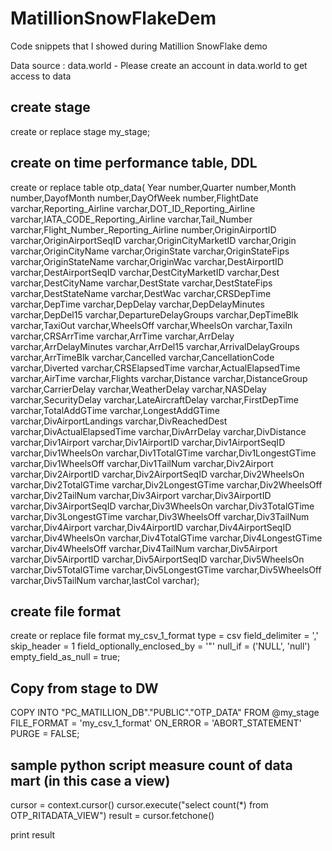 # MatillionSnowFlakeDem
Code snippets that I showed during Matillion SnowFlake demo

Data source : data.world - Please create an account in data.world to get access to data


## create stage
 create or replace stage my_stage;
## create on time performance table, DDL
  create or replace table otp_data( Year	number,Quarter	number,Month	number,DayofMonth	number,DayOfWeek	number,FlightDate	varchar,Reporting_Airline	varchar,DOT_ID_Reporting_Airline	varchar,IATA_CODE_Reporting_Airline	varchar,Tail_Number	varchar,Flight_Number_Reporting_Airline	number,OriginAirportID	varchar,OriginAirportSeqID	varchar,OriginCityMarketID	varchar,Origin	varchar,OriginCityName	varchar,OriginState	varchar,OriginStateFips	varchar,OriginStateName	varchar,OriginWac	varchar,DestAirportID	varchar,DestAirportSeqID	varchar,DestCityMarketID	varchar,Dest	varchar,DestCityName	varchar,DestState	varchar,DestStateFips	varchar,DestStateName	varchar,DestWac	varchar,CRSDepTime	varchar,DepTime	varchar,DepDelay	varchar,DepDelayMinutes	varchar,DepDel15	varchar,DepartureDelayGroups	varchar,DepTimeBlk	varchar,TaxiOut	varchar,WheelsOff	varchar,WheelsOn	varchar,TaxiIn	varchar,CRSArrTime	varchar,ArrTime	varchar,ArrDelay	varchar,ArrDelayMinutes	varchar,ArrDel15	varchar,ArrivalDelayGroups	varchar,ArrTimeBlk	varchar,Cancelled	varchar,CancellationCode	varchar,Diverted	varchar,CRSElapsedTime	varchar,ActualElapsedTime	varchar,AirTime	varchar,Flights	varchar,Distance	varchar,DistanceGroup	varchar,CarrierDelay	varchar,WeatherDelay	varchar,NASDelay	varchar,SecurityDelay	varchar,LateAircraftDelay	varchar,FirstDepTime	varchar,TotalAddGTime	varchar,LongestAddGTime	varchar,DivAirportLandings	varchar,DivReachedDest	varchar,DivActualElapsedTime	varchar,DivArrDelay	varchar,DivDistance	varchar,Div1Airport	varchar,Div1AirportID	varchar,Div1AirportSeqID	varchar,Div1WheelsOn	varchar,Div1TotalGTime	varchar,Div1LongestGTime	varchar,Div1WheelsOff	varchar,Div1TailNum	varchar,Div2Airport	varchar,Div2AirportID	varchar,Div2AirportSeqID	varchar,Div2WheelsOn	varchar,Div2TotalGTime	varchar,Div2LongestGTime	varchar,Div2WheelsOff	varchar,Div2TailNum	varchar,Div3Airport	varchar,Div3AirportID	varchar,Div3AirportSeqID	varchar,Div3WheelsOn	varchar,Div3TotalGTime	varchar,Div3LongestGTime	varchar,Div3WheelsOff	varchar,Div3TailNum	varchar,Div4Airport	varchar,Div4AirportID	varchar,Div4AirportSeqID	varchar,Div4WheelsOn	varchar,Div4TotalGTime	varchar,Div4LongestGTime	varchar,Div4WheelsOff	varchar,Div4TailNum	varchar,Div5Airport	varchar,Div5AirportID	varchar,Div5AirportSeqID	varchar,Div5WheelsOn	varchar,Div5TotalGTime	varchar,Div5LongestGTime	varchar,Div5WheelsOff	varchar,Div5TailNum	varchar,lastCol	varchar);
## create  file format
  create or replace file format my_csv_1_format  type = csv field_delimiter = ',' skip_header = 1  field_optionally_enclosed_by = '"'
  null_if = ('NULL', 'null')   empty_field_as_null = true;

## Copy from stage to DW
   COPY INTO "PC_MATILLION_DB"."PUBLIC"."OTP_DATA" FROM @my_stage FILE_FORMAT = 'my_csv_1_format' ON_ERROR = 'ABORT_STATEMENT' PURGE = FALSE;
   
## sample python script measure count of data mart (in this case a view)
  cursor = context.cursor()
  cursor.execute("select count(*) from OTP_RITADATA_VIEW")
  result = cursor.fetchone()

  print result
  
